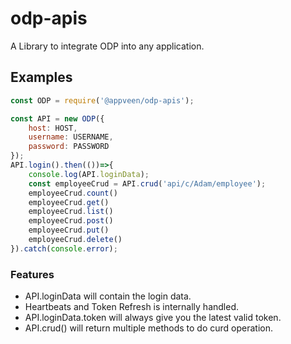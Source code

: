 # odp-apis

A Library to integrate ODP into any application.

## Examples

```javascript
const ODP = require('@appveen/odp-apis');

const API = new ODP({
    host: HOST,
    username: USERNAME,
    password: PASSWORD
});
API.login().then(())=>{
    console.log(API.loginData);
    const employeeCrud = API.crud('api/c/Adam/employee');
    employeeCrud.count()
    employeeCrud.get()
    employeeCrud.list()
    employeeCrud.post()
    employeeCrud.put()
    employeeCrud.delete()
}).catch(console.error);

```

### Features

- API.loginData will contain the login data.
- Heartbeats and Token Refresh is internally handled.
- API.loginData.token will always give you the latest valid token.
- API.crud() will return multiple methods to do curd operation.
